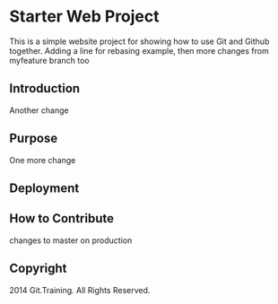 # Starter Web Project

This is a simple website project for showing how to use Git and Github together.
Adding a line for rebasing example, then more changes from myfeature branch too

## Introduction

Another change

## Purpose

One more change

## Deployment

## How to Contribute

changes to master on production

## Copyright

2014 Git.Training. All Rights Reserved.
